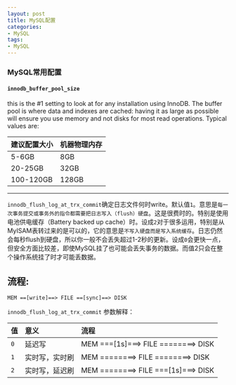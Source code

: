 ```yaml
---
layout: post
title: MySQL配置
categories:
- MySQL
tags:
- MySQL
---
```


### MySQL常用配置

#### `innodb_buffer_pool_size`

this is the #1 setting to look at for any installation using InnoDB. The buffer pool is where data and indexes are cached: having it as large as possible will ensure you use memory and not disks for most read operations. Typical values are:

| 建议配置大小 | 机器物理内存 |
| :--          | :--          |
| 5-6GB        | 8GB          |
| 20-25GB      | 32GB         |
| 100-120GB    | 128GB        |

----
`innodb_flush_log_at_trx_commit`确定日志文件何时write。默认值`1`。意思是`每一次事务提交或事务外的指令都需要把日志写入（flush）硬盘`。这是很费时的。特别是使用电池供电缓存（Battery backed up cache）时。设成`2`对于很多运用，特别是从MyISAM表转过来的是可以的，它的意思是`不写入硬盘而是写入系统缓存`。日志仍然会每秒flush到硬盘，所以你一般不会丢失超过1-2秒的更新。设成`0`会更快一点，但安全方面比较差，即使MySQL挂了也可能会丢失事务的数据。而值2只会在整个操作系统挂了时才可能丢数据。


流程:
-----
```
MEM ==[write]==> FILE ==[sync]==> DISK
```

`innodb_flush_log_at_trx_commit` 参数解释：

| 值  | 意义           | 流程                          |
| :-- | :--            | :--                           |
| `0` | 延迟写         | MEM ===[1s]===> FILE ========> DISK |
| `1` | 实时写，实时刷 | MEM ========> FILE ========> DISK     |
| `2` | 实时写，延迟刷 | MEM ========> FILE ===[1s]===> DISK |
